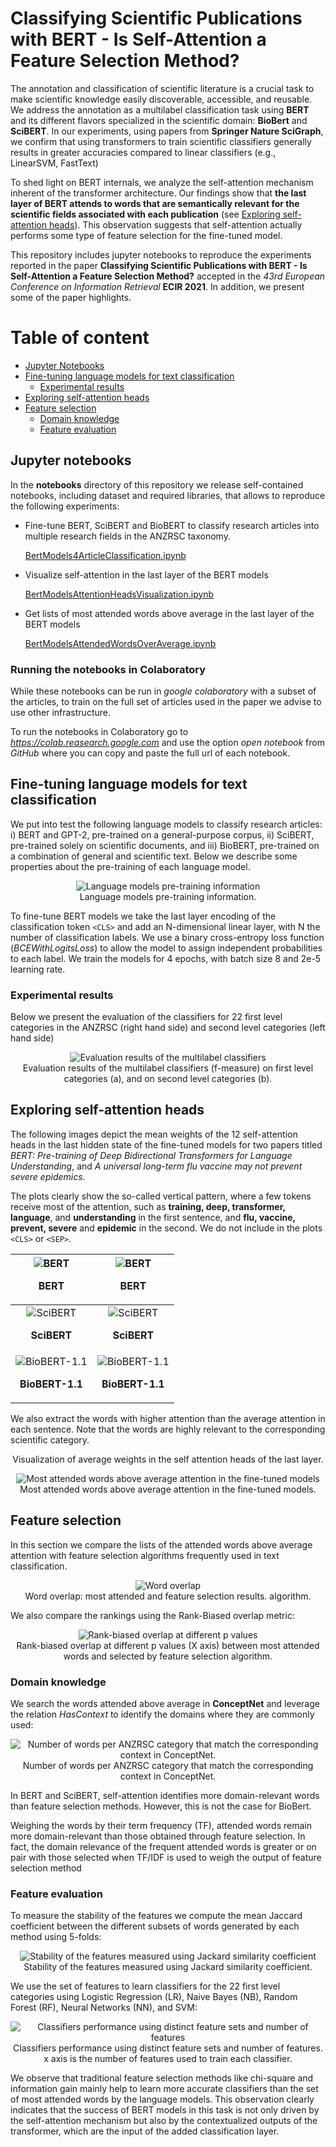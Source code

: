 # Classifying Scientific Publications with BERT - Is Self-Attention a Feature Selection Method?

The annotation and classification of scientific literature is a crucial task to make scientific knowledge easily discoverable, accessible, and reusable. We address the annotation as a multilabel classification task using **BERT** and its different flavors specialized in the scientific domain: **BioBert** and **SciBERT**. In our experiments, using papers from **Springer Nature SciGraph**, we confirm that using transformers to train scientific classifiers generally results in greater accuracies compared to linear classifiers (e.g., LinearSVM, FastText)

To shed light on BERT internals, we analyze the self-attention mechanism inherent of the transformer architecture. Our findings show that **the last layer of BERT attends to words that are semantically relevant for the scientific fields associated with each publication** (see [Exploring self-attention heads](#exploring-self-attention-heads)). This observation suggests that self-attention actually performs some type of feature selection for the fine-tuned model.

This repository includes jupyter notebooks to reproduce the experiments reported in the paper **Classifying Scientific Publications with BERT - Is Self-Attention a Feature Selection Method?** accepted in the *43rd European Conference on Information Retrieval* **ECIR 2021**. In addition, we present some of the paper highlights.


# Table of content

* [Jupyter Notebooks](#Jupyter-notebooks)
* [Fine-tuning language models for text classification](#fine-tuning-language-models-for-text-classification)
  + [Experimental results](#experimental-results)
* [Exploring self-attention heads](#exploring-self-attention-heads)
* [Feature selection](#feature-selection)
  + [Domain knowledge](#domain-knowledge)
  + [Feature evaluation](#feature-evaluation)
  
## Jupyter notebooks
In the __notebooks__ directory of this repository we release self-contained notebooks, including dataset and required libraries, that allows to reproduce the following experiments: 

* Fine-tune BERT, SciBERT and BioBERT to classify research articles into multiple research fields in the ANZRSC taxonomy.
 
   [BertModels4ArticleClassification.ipynb](./notebooks/BertModels4ArticleClassification.ipynb)
   
* Visualize self-attention in the last layer of the BERT models

   [BertModelsAttentionHeadsVisualization.ipynb](./notebooks/BertModelsAttentionHeadsVisualization.ipynb)

* Get lists of most attended words above average in the last layer of the BERT models

   [BertModelsAttendedWordsOverAverage.ipynb](./notebooks/BertModelsAttendedWordsOverAverage.ipynb)

### Running the notebooks in Colaboratory
While these notebooks can be run in _google colaboratory_ with a subset of the articles, to train on the full set of articles used in the paper we advise to use other infrastructure. 

To run the notebooks in Colaboratory go to *https://colab.reasearch.google.com* and use the option *open notebook* from *GitHub* where you can copy and paste the full url of each notebook.

## Fine-tuning language models for text classification

We put into test the following language models to classify research articles: i) BERT and GPT-2, pre-trained on a  general-purpose corpus, ii) SciBERT, pre-trained solely on scientific documents, and iii) BioBERT, pre-trained on a combination of general and scientific text. Below we describe some properties about the pre-training of each language model.

<p align="center">
  <img src="./images/Table 1.PNG" title="Language models pre-training information"/></br>
  Language models pre-training information.
</p>

To fine-tune BERT models we take the last layer encoding of the classification token ``<CLS>`` and add an N-dimensional linear layer, with N the number of classification labels. We use a binary cross-entropy loss function (_BCEWithLogitsLoss_) 
to allow the model to assign independent probabilities to each label.  We train the models for 4 epochs, with batch size 8 and 2e-5 learning rate.

### Experimental results
Below we present the evaluation of the classifiers for 22 first level categories in the ANZRSC (right hand side) and second level categories (left hand side)

<p align="center">
  <img src="./images/Table 2.PNG" title="Evaluation results of the multilabel classifiers"/></br>
  Evaluation results of the multilabel classifiers (f-measure) on first level categories (a), and on second level categories (b).
</p>

## Exploring self-attention heads
 The following images depict the mean weights of the 12 self-attention heads in the last hidden state of the fine-tuned models for two papers titled _BERT: Pre-training of Deep Bidirectional Transformers for Language Understanding_, and _A universal long-term flu vaccine may not prevent severe epidemics_.

 The plots clearly show the so-called vertical pattern, where a few tokens receive most of the attention, such as **training, deep, transformer, language**, and **understanding** in the first sentence, and **flu, vaccine, prevent, severe** and **epidemic** in the second. We do not include in the plots ``<CLS>`` or ``<SEP>``.
 
| <img src="./images/finetuned-bert-2.png" title="BERT" /><p align="center"><b>BERT</b></p>  | <img src="./images/finetuned-bert-3.png" title="BERT" /><p align="center"><b>BERT</b></p> |
|:---:|:---:|
| <img src="./images/finetuned-scibert-2.png" title="SciBERT" /><p align="center"><b>SciBERT</b></p> | <img src="./images/finetuned-scibert-3.png" title="SciBERT" /><p align="center"><b>SciBERT</b></p> |
| <img src="./images/finetuned-biobert-2.png" title="BioBERT-1.1" /><p align="center"><b>BioBERT-1.1</b></p> | <img src="./images/finetuned-biobert-3.png" title="BioBERT-1.1" /><p align="center"><b>BioBERT-1.1</b></p> |

We also extract the words with higher attention than the average attention in each sentence. Note that the words are highly relevant to the corresponding scientific category. 

<p align="center">
Visualization  of  average  weights  in  the  self  attention  heads  of  the  last layer.
</p>

<p align="center">
  <img src="./images/Table 3.PNG" title="Most attended words above average attention in the fine-tuned models"/></br>
  Most attended words above average attention in the fine-tuned models.
</p>

## Feature selection
In this section we compare the lists of the attended words above average attention with feature selection algorithms frequently used in text classification. 

<p align="center">
  <img src="./images/Table 4.PNG" title="Word overlap"/></br>
  Word overlap: most attended and feature selection results. algorithm.
</p>
We also compare the rankings using the Rank-Biased overlap metric:

<p align="center">
  <img src="./images/Figure 2.PNG" title="Rank-biased overlap at different p values"/></br>
  Rank-biased overlap at different p values (X axis) between most attended words and selected by feature selection algorithm.
</p>

### Domain knowledge
We search the words attended above average in **ConceptNet** and leverage the relation _HasContext_ to identify the domains where they are commonly used:

<p align="center">
  <img src="./images/Table 5.PNG" title="Number of words per ANZRSC category that match the corresponding context in ConceptNet."/></br>
  Number of words per ANZRSC category that match the corresponding context in ConceptNet.
</p>

In BERT and SciBERT, self-attention identifies more domain-relevant words than feature selection methods. However, this is not the case for BioBert. 

Weighing the words by their term frequency (TF), attended words remain more domain-relevant than those obtained through feature selection. In fact, the domain relevance of the frequent attended words is greater or on pair with those selected when TF/IDF is used to weigh the output of feature selection method

### Feature evaluation

To measure the stability of the features we compute the mean Jaccard coefficient between the different subsets of words generated by each method using 5-folds:

<p align="center">
  <img src="./images/Table 6.PNG" title="Stability of the features measured using Jackard similarity coefficient"/></br>
  Stability of the features measured using Jackard similarity coefficient.
</p>

 We use the set of features to learn classifiers for the 22 first level categories using Logistic Regression (LR), Naive Bayes (NB), Random Forest (RF), Neural Networks (NN), and SVM: 
 
<p align="center">
  <img src="./images/Figure 3.PNG" title="Classifiers performance using distinct feature sets and number of features"/></br>
  Classifiers performance using distinct feature sets and number of features. x axis is the number of features used to train each classifier.
</p>

We observe that traditional feature selection methods like chi-square and information gain mainly help to learn more accurate classifiers than the set of most attended words by the language models. This observation clearly indicates that the success of BERT models in this task is not only driven by the self-attention mechanism but also by the contextualized outputs of the transformer, which are the input of the added classification layer.


